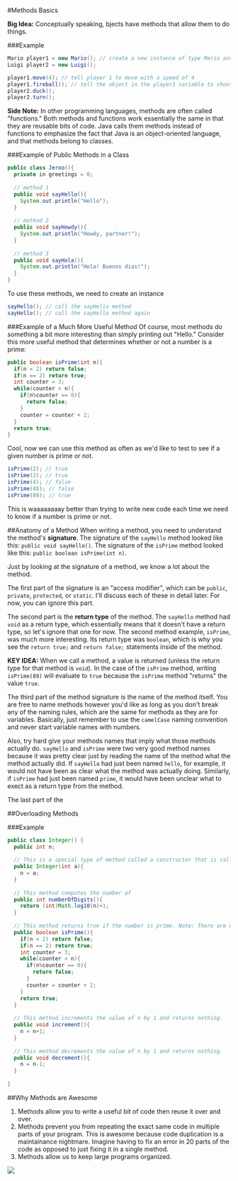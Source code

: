 #Methods Basics

**Big Idea:** Conceptually speaking, bjects have methods that allow them to do things.

###Example
```java
Mario player1 = new Mario(); // create a new instance of type Mario and assign it to the player1 variable
Luigi player2 = new Luigi();

player1.move(4); // tell player 1 to move with a speed of 4
player1.fireball(); // tell the object in the player1 variable to shoot a fireball by calling the fireball() method.
player2.duck();
player2.turn();
```

**Side Note:** In other programming languages, methods are often called "functions." Both methods and functions work essentially the same in that they are reusable bits of code. Java calls them methods instead of functions to emphasize the fact that Java is an object-oriented language, and that methods belong to classes.

###Example of Public Methods in a Class
```java
public class Jeroo(){
  private in greetings = 0;
  
  // method 1
  public void sayHello(){
    System.out.println("Hello");
  }
  
  // method 2
  public void sayHowdy(){
    System.out.println("Howdy, partner!");
  }
  
  // method 3
  public void sayHola(){
    System.out.println("Hola! Buenos dias!");
  }
}
```

To use these methods, we need to create an instance 

```java
sayHello(); // call the sayHello method
sayHello(); // call the sayHello method again
```



###Example of a Much More Useful Method
Of course, most methods do something a bit more interesting than simply printing out "Hello." Consider this more useful method that determines whether or not a number is a prime:

```java
public boolean isPrime(int n){
  if(n < 2) return false;
  if(n == 2) return true;
  int counter = 3;
  while(counter < n){
    if(n%counter == 0){
      return false;
    }
    counter = counter + 2;
  }
  return true;
}
```

Cool, now we can use this method as often as we'd like to test to see if a given number is prime or not.

```java
isPrime(2); // true
isPrime(3); // true
isPrime(4); // false
isPrime(45); // false
isPrime(89); // true
```

This is waaaaaaaay better than trying to write new code each time we need to know if a number is prime or not.

##Anatomy of a Method
When writing a method, you need to understand the method's **signature**. The signature of the `sayHello` method looked like this: `public void sayHello()`. The signature of the `isPrime` method looked like this: `public boolean isPrime(int n)`.

Just by looking at the signature of a method, we know a lot about the method.

The first part of the signature is an "access modifier", which can be `public`, `private`, `protected`, or `static`. I'll discuss each of these in detail later. For now, you can ignore this part.

The second part is the **return type** of the method. The `sayHello` method had `void` as a return type, which essentially means that it doesn't have a return type, so let's ignore that one for now. The second method example, `isPrime`, was much more interesting. Its return type was `boolean`, which is why you see the `return true;` and `return false;` statements inside of the method.

**KEY IDEA:** When we call a method, a value is returned (unless the return type for that method is `void`). In the case of the `isPrime` method, writing `isPrime(89)` will evaluate to `true` because the `isPrime` method "returns" the value `true`.

The third part of the method signature is the name of the method itself. You are free to name methods however you'd like as long as you don't break any of the naming rules, which are the same for methods as they are for variables. Basically, just remember to use the `camelCase` naming convention and never start variable names with numbers.

Also, try hard give your methods names that imply what those methods actually do. `sayHello` and `isPrime` were two very good method names because it was pretty clear just by reading the name of the method what the method actually did. If `sayHello` had just been named `hello`, for example, it would not have been as clear what the method was actually doing. Similarly, if `isPrime` had just been named `prime`, it would have been unclear what to exect as a return type from the method.

The last part of the 

##Overloading Methods

###Example
```java
public class Integer() {
  public int n;
  
  // This is a special type of method called a constructor that is called when a new Integer object is created
  public Integer(int a){
    n = a;
  }
  
  // This method computes the number of 
  public int numberOfDigits(){
    return (int)Math.log10(n)+1;
  }
  
  // This method returns true if the number is prime. Note: There are much more efficient ways of writing this.
  public boolean isPrime(){
    if(n < 2) return false;
    if(n == 2) return true;
    int counter = 3;
    while(counter < n){
      if(n%counter == 0){
        return false;
      }
      counter = counter + 2;
    }
    return true;
  }
  
  // This method increments the value of n by 1 and returns nothing.
  public void increment(){
    n = n+1;
  }
  
  // This method decrements the value of n by 1 and returns nothing.
  public void decrement(){
    n = n-1;
  }
  
}
```

##Why Methods are Awesome
1. Methods allow you to write a useful bit of code then reuse it over and over.
2. Methods prevent you from repeating the exact same code in multiple parts of your program. This is awesome because code duplication is a maintainance nightmare. Imagine having to fix an error in 20 parts of the code as opposed to just fixing it in a single method. 
3. Methods allow us to keep large programs organized.


![](http://christensenacademy.org/img/signature.png)
